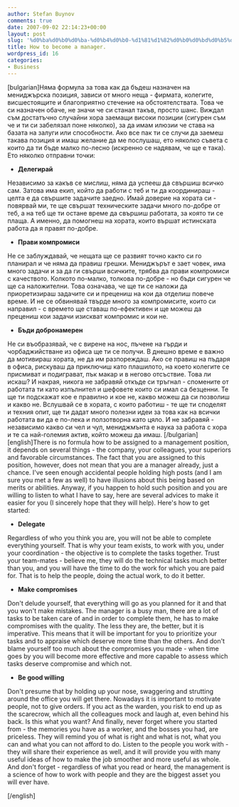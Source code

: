 ```yaml
---
author: Stefan Buynov
comments: true
date: 2007-09-02 22:14:23+00:00
layout: post
slug: '%d0%ba%d0%b0%d0%ba-%d0%b4%d0%b0-%d1%81%d1%82%d0%b0%d0%bd%d0%b5%d1%88-%d0%bc%d0%b5%d0%bd%d0%b8%d0%b4%d0%b6%d1%8a%d1%80'
title: How to become a manager.
wordpress_id: 16
categories:
- Business
---
```


[bulgarian]Няма формула за това как да бъдеш назначен на мениджърска позиция, зависи от много неща - фирмата, колегите, висшестоящите и благоприятно стечение на обстоятелствата. Това че си назначен обаче, не значи че си станал такъв, просто шанс. Виждал съм достатъчно случайни хора заемащи високи позиции (сигурен съм че и ти си забелязал поне няколко), за да имам илюзии че става на базата на залуги или способности. Ако все пак ти се случи да заемеш такава позиция и имаш желание да ме послушаш, ето няколко съвета с които да ти бъде малко по-лесно (искренно се надявам, че ще е така). Ето няколко отправни точки:
	
  * **Делегирай**

Независимо за какъв се мислиш, няма да успееш да свършиш всичко сам. Затова има екип, който да работи с теб и ти да координираш - целта е да свършите задачите заедно. Имай доверие на хората си - повярвай ми, те ще свършат техническите задачи много по-добре от теб, а на теб ще ти остане време да свършиш работата, за която ти се плаща. А именно, да помогнеш на хората, които вършат истинската работа да я правят по-добре.

<!-- More -->
	
  * **Прави компромиси**

Не се заблуждавай, че нещата ще се развият точно както си го планирал и че няма да правиш грешки. Мениджърът е зает човек, има много задачи и за да ги свърши всичките, трябва да прави компромиси с качеството. Колкото по-малко, толкова по-добре - но бъди сигурен че ще са наложителни. Това означава, че ще ти се наложи да приоретизираш задачите си и прецениш на кои да отделиш повече време. И не се обвинявай твърде много за компромисите, които си направил - с времето ще ставаш по-ефективен и ще можеш да прецениш кои задачи изискват компромис и кои не.
	
  * **Бъди добронамерен**

Не си въобразявай, че с вирене на нос, пъчене на гърди и чорбаджийстване из офиса ще ти се получи.  В днешно време е важно да мотивираш хората, не да им разпореждаш. Ако се правиш на пъдаря в офиса, рискуваш да приключиш като плашилото, на което колегите се присмиват и подиграват, пък макар и в негово отсъствие. Това ли искаш?
И накрая, никога не забравяй откъде си тръгнал - спомените от работата ти като изпълнител и шефовете които си имал са безценни. Те ще ти подскажат кое е правилно и кое не, какво можеш да си позволиш и какво не. Вслушвай се в хората, с които работиш - те ще ти споделят и техния опит, ще ти дадат много полезни идеи за това как на всички работата ви да е по-лека и ползотворна като цяло. И не забравяй - независимо какво си чел и чул, мениджмънта е наука за работа с хора и те са най-големия актив, който можеш да имаш.
[/bulgarian]
[english]There is no formula how to be assigned to a management position, it depends on several things - the company, your colleagues, your superiors and favorable circumstances. The fact that you are assigned to this position, however, does not mean that you are a manager already, just a chance. I've seen enough accidental people holding high posts (and I am sure you met a few as well) to have illusions about this being based on merits or abilities. Anyway, if you happen to hold such position and you are willing to listen to what I have to say, here are several advices to make it easier for you (I sincerely hope that they will help).  Here's how to get started:

	
  * **Delegate**

Regardless of who you think you are, you will not be able to complete everything yourself. That is why your team exists, to work with you, under your coordination - the objective is to complete the tasks together. Trust your team-mates - believe me, they will do the technical tasks much better than you, and you will have the time to do the work for which you are paid for. That is to help the people, doing the actual work, to do it better.
	
<!-- More -->

  * **Make compromises**

Don't delude yourself, that everything will go as you planned for it and that you won't make mistakes. The manager is a busy man, there are a lot of tasks to be taken care of and in order to complete them, he has to make compromises with the quality. The less they are, the better, but it is imperative. This means that it will be important for you to prioritize your tasks and to appraise which deserve more time than the others. And don't blame yourself too much about the compromises you made - when time goes by you will become more effective and more capable to assess which tasks deserve compromise and which not.
	
  * **Be good willing**

Don't presume that by holding up your nose, swaggering and strutting around the office you will get there. Nowadays it is important to motivate people, not to give orders. If you act as the warden, you risk to end up as the scarecrow, which all the colleagues mock and laugh at, even behind his back. Is this what you want?
And finally, never forget where you started from - the memories you have as a worker, and the bosses you had, are priceless. They will remind you of what is right and what is not, what you can and what you can not afford to do. Listen to the people you work with - they will share their experience as well, and it will provide you with many useful ideas of how to make the job smoother and more useful as whole. And don't forget - regardless of what you read or heard, the management is a science of how to work with people and they are the biggest asset you will ever have.

[/english]
